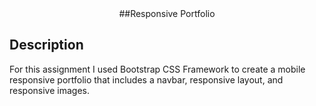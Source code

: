 <div align= "center">
  ##Responsive Portfolio
  </div>

## Description 

For this assignment I used Bootstrap CSS Framework to create a mobile responsive portfolio that includes a navbar, responsive layout, and responsive images.  

